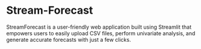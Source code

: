# Stream-Forecast
StreamForecast is a user-friendly web application built using Streamlit that empowers users to easily upload CSV files, perform univariate analysis, and generate accurate forecasts with just a few clicks.

